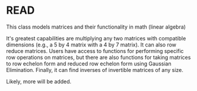 # READ

This class models matrices and their functionality in math (linear algebra)

It's greatest capabilities are multiplying any two matrices with compatible dimensions (e.g., a 5 by 4 matrix with a 4 by 7 matrix).
It can also row reduce matrices. Users have access to functions for performing specific row operations on matrices, but there are also functions for taking matrices to row echelon form and reduced row echelon form using Gaussian Elimination.
Finally, it can find inverses of invertible matrices of any size.

Likely, more will be added.
